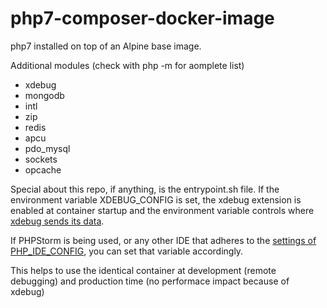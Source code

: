 # php7-composer-docker-image

php7 installed on top of an Alpine base image.

Additional modules (check with php -m for aomplete list)

- xdebug 
- mongodb 
- intl
- zip 
- redis
- apcu
- pdo_mysql
- sockets
- opcache

Special about this repo, if anything, is the entrypoint.sh file.
If the environment variable XDEBUG_CONFIG is set, the xdebug extension is enabled at container startup 
and the environment variable controls where [xdebug sends its data](https://xdebug.org/docs/remote).

If PHPStorm is being used, or any other IDE that adheres to the [settings of PHP_IDE_CONFIG](https://www.jetbrains.com/help/phpstorm/2017.1/zero-configuration-debugging.html), you can set that variable accordingly.

This helps to use the identical container at development (remote debugging) and production time (no performace impact because of xdebug)
